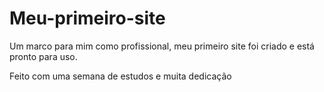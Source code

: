 # Meu-primeiro-site
Um marco para mim como profissional, meu primeiro site foi criado e está pronto para uso.

Feito com uma semana de estudos e muita dedicação 
